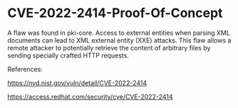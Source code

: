 # CVE-2022-2414-Proof-Of-Concept
A flaw was found in pki-core. Access to external entities when parsing XML documents can lead to XML external entity (XXE) attacks. This flaw allows a remote attacker to potentially retrieve the content of arbitrary files by sending specially crafted HTTP requests.

References: 

https://nvd.nist.gov/vuln/detail/CVE-2022-2414

https://access.redhat.com/security/cve/CVE-2022-2414
